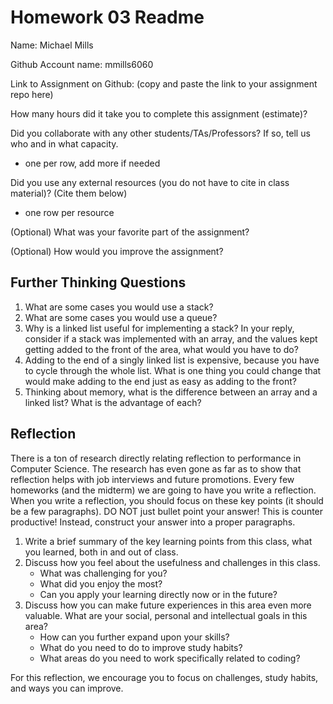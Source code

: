 # Homework 03 Readme
Name: Michael Mills

Github Account name: mmills6060

Link to Assignment on Github: (copy and paste the link to your assignment repo here)

How many hours did it take you to complete this assignment (estimate)? 

Did you collaborate with any other students/TAs/Professors? If so, tell us who and in what capacity.  
- one per row, add more if needed


Did you use any external resources (you do not have to cite in class material)? (Cite them below)  
- one row per resource


(Optional) What was your favorite part of the assignment? 

(Optional) How would you improve the assignment? 

## Further Thinking Questions

1. What are some cases you would use a stack?
2. What are some cases you would use a queue?
3. Why is a linked list useful for implementing a stack? In your reply, consider if a stack was implemented with an array, and the values kept getting added to the front of the area, what would you have to do?
4. Adding to the end of a singly linked list is expensive, because you have to cycle through the whole list. What is one thing you could change that would make adding to the end just as easy as adding to the front?
5. Thinking about memory, what is the difference between an array and a linked list? What is the advantage of each?



## Reflection

There is a ton of research directly relating reflection to performance in Computer Science. The research has even gone as far as to show that reflection helps with job interviews and future promotions. Every few homeworks (and the midterm) we are going to have you write a reflection. When you write a reflection, you should focus on these key points (it should be a few paragraphs). DO NOT just bullet point your answer! This is counter productive! Instead, construct your answer into a proper paragraphs. 

1. Write a brief summary of the key learning points from this class, what you learned, both in and out of class.
2. Discuss how you feel about the usefulness and challenges in this class.
   * What was challenging for you?
   * What did you enjoy the most?
   * Can you apply your learning directly now or in the future?
3. Discuss how you can make future experiences in this area even more valuable. What are your social, personal and intellectual goals in this area?
   * How can you further expand upon your skills?
   * What do you need to do to improve study habits?
   * What areas do you need to work specifically related to coding?

For this reflection, we encourage you to focus on challenges, study habits, and ways you can improve. 